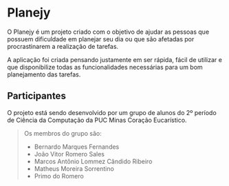 # Planejy  

O Planejy é um projeto criado com o objetivo de ajudar as pessoas que possuem dificuldade em planejar seu dia ou que são afetadas por procrastinarem a realização de tarefas.

A aplicação foi criada pensando justamente em ser rápida, fácil de utilizar e que disponibilize todas as funcionalidades necessárias para um bom planejamento das tarefas.


## Participantes

O projeto está sendo desenvolvido por um grupo de alunos do 2º período de Ciência da Computação da PUC Minas Coração Eucarístico.

> Os membros do grupo são: 
> - Bernardo Marques Fernandes
> - João Vitor Romero Sales
> - Marcos Antônio Lommez Cândido Ribeiro
> - Matheus Moreira Sorrentino
> - Primo do Romero
